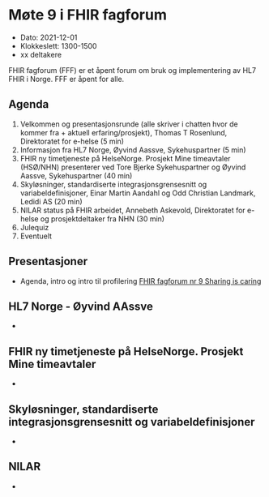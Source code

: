 # Møte 9 i FHIR fagforum

* Dato: 2021-12-01
* Klokkeslett: 1300-1500
* xx deltakere  

FHIR fagforum (FFF) er et åpent forum om bruk og implementering av HL7 FHIR i Norge. FFF er åpent for alle.

## Agenda

1. Velkommen og presentasjonsrunde (alle skriver i chatten hvor de kommer fra + aktuell erfaring/prosjekt), Thomas T Rosenlund, Direktoratet for e-helse (5 min)
1. Informasjon fra HL7 Norge, Øyvind Aassve, Sykehuspartner (5 min)
1. FHIR ny timetjeneste på HelseNorge. Prosjekt Mine timeavtaler (HSØ/NHN) presenterer ved Tore Bjerke Sykehuspartner og Øyvind Aassve, Sykehuspartner (40 min)
1. Skyløsninger, standardiserte integrasjonsgrensesnitt og variabeldefinisjoner, Einar Martin Aandahl og Odd Christian Landmark, Ledidi AS (20 min)
1. NILAR status på FHIR arbeidet, Annebeth Askevold, Direktoratet for e-helse og prosjektdeltaker fra NHN (30 min)
1. Julequiz  
1. Eventuelt

## Presentasjoner

* Agenda, intro og intro til profilering [FHIR fagforum nr 9 Sharing is caring](../presentasjon/2021-10-20-FHIR-fagforum-9.pdf)

## HL7 Norge - Øyvind AAssve

* 

## FHIR ny timetjeneste på HelseNorge. Prosjekt Mine timeavtaler

*

## Skyløsninger, standardiserte integrasjonsgrensesnitt og variabeldefinisjoner

*

## NILAR

*

